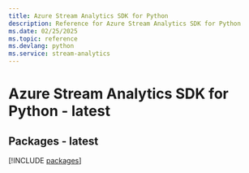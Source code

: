 ```yaml
---
title: Azure Stream Analytics SDK for Python
description: Reference for Azure Stream Analytics SDK for Python
ms.date: 02/25/2025
ms.topic: reference
ms.devlang: python
ms.service: stream-analytics
---
```

# Azure Stream Analytics SDK for Python - latest
## Packages - latest
[!INCLUDE [packages](stream-analytics-index.md)]